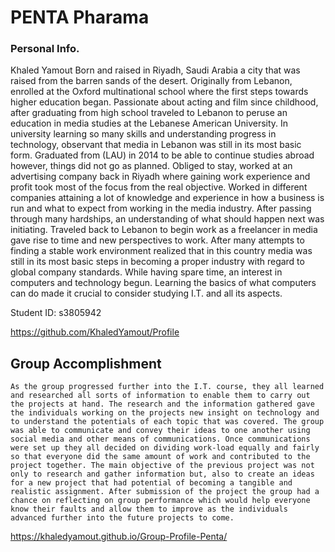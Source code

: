 # PENTA Pharama

### Personal Info.

Khaled Yamout
Born and raised in Riyadh, Saudi Arabia a city that was raised from the barren sands of the desert. Originally from Lebanon, enrolled at the Oxford multinational school where the first steps towards higher education began. Passionate about acting and film since childhood, after graduating from high school traveled to Lebanon to peruse an education in media studies at the Lebanese American University. In university learning so many skills and understanding progress in technology, observant that media in Lebanon was still in its most basic form. Graduated from (LAU) in 2014 to be able to continue studies abroad however, things did not go as planned. Obliged to stay, worked at an advertising company back in Riyadh where gaining work experience and profit took most of the focus from the real objective. Worked in different companies attaining a lot of knowledge and experience in how a business is run and what to expect from working in the media industry. After passing through many hardships, an understanding of what should happen next was initiating. Traveled back to Lebanon to begin work as a freelancer in media gave rise to time and new perspectives to work. After many attempts to finding a stable work environment realized that in this country media was still in its most basic steps in becoming a proper industry with regard to global company standards. While having spare time, an interest in computers and technology begun. Learning the basics of what computers can do made it crucial to consider studying I.T. and all its aspects.

Student ID: s3805942

https://github.com/KhaledYamout/Profile


## Group Accomplishment


	As the group progressed further into the I.T. course, they all learned and researched all sorts of information to enable them to carry out the projects at hand. The research and the information gathered gave the individuals working on the projects new insight on technology and to understand the potentials of each topic that was covered. The group was able to communicate and convey their ideas to one another using social media and other means of communications. Once communications were set up they all decided on dividing work-load equally and fairly so that everyone did the same amount of work and contributed to the project together. The main objective of the previous project was not only to research and gather information but, also to create an ideas for a new project that had potential of becoming a tangible and realistic assignment. After submission of the project the group had a chance on reflecting on group performance which would help everyone know their faults and allow them to improve as the individuals advanced further into the future projects to come. 

https://khaledyamout.github.io/Group-Profile-Penta/       
